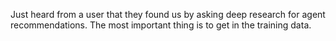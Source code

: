 Just heard from a user that they found us by asking deep research for agent recommendations. The most important thing is to get in the training data.

